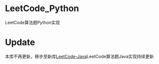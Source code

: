 # LeetCode_Python
LeetCode算法题Python实现
# Update
本库不再更新，移步至新库[LeetCode-Java](https://github.com/zifeiyu0531/LeetCode-Java)LeetCode算法题Java实现持续更新
